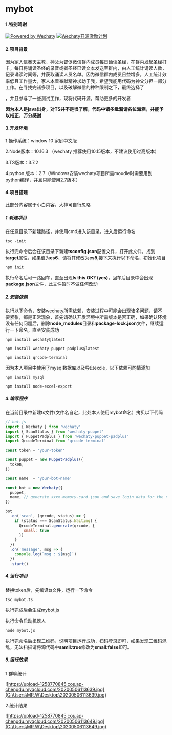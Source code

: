 # mybot

#### 1.特别鸣谢

[![Powered by Wechaty](https://img.shields.io/badge/Powered%20By-Wechaty-green.svg)](https://github.com/chatie/wechaty)
[![Wechaty开源激励计划](https://img.shields.io/badge/Wechaty-开源激励计划-green.svg)](https://github.com/juzibot/Welcome/wiki/Everything-about-Wechaty)

#### 2.项目背景

因为家人信奉天主教，神父为督促微信群内成员每日诵读圣经，在群内发起圣经打卡，每日将诵读圣经的录音或者圣经已读文本发送至群内，由人工统计诵读人数，记录诵读时间等，并获取诵读人员名单。因为微信群内成员日益增多，人工统计效率低且工作量大，家人本着奉献精神求助于我，希望我能用代码为神父分担一部分工作。在寻找完诸多项目，以及破解微信的种种限制之下，最终选择了

[WECHATY-PUPPET-PADPLUS]: https://github.com/wechaty/wechaty-puppet-padplus

，并且参与了一些测试工作，现将代码开源。帮助更多的开发者

**因为本人是java出身，对TS并不是很了解，代码中诸多纰漏请各位海涵，并能予以指正，万分感谢**

#### 3.开发环境

1.操作系统：window 10 家庭中文版

2.Node版本：10.16.3 （wechaty 推荐使用10.15版本，不建议使用过高版本）

3.TS版本：3.7.2 

4.python 版本：2.7（Windows安装wechaty项目所需moudle时需要用到python编译，并且只能使用2.7版本）

#### 4.项目搭建

此部分内容属于小白内容，大神可自行忽略

##### 1.新建项目

在任意目录下新建路径，并使用cmd进入该目录，进入后运行命名

```
tsc -init 
```

执行完命令后会在该目录下新建**tsconfig.json**配置文件，打开此文件，找到**target**属性，如果值为**es6**，请将其修改为**es5**,接下来执行以下命名，初始化项目

```
npm init
```

执行命名后可一路回车，直至出现**Is this OK? (yes)**，回车后目录中会出现**package.json**文件，此文件暂时不做任何改动

##### 2.安装依赖

执行以下命令，安装wechaty所需依赖，安装过程中可能会出现诸多问题，请不要紧张，都是正常现象，首先请确认开发环境中所需版本是否正确，如果确认环境没有任何问题后，删除**node_modules**目录和**package-lock.json**文件，继续运行一下命名，直至安装成功

```
npm install wechaty@latest

npm install wechaty-puppet-padplus@latest

npm install qrcode-terminal
```

因为本人项目中使用了mysql数据库以及导出excle，以下依赖可酌情添加

```
npm install mysql

npm install node-excel-export
```

##### 3.编写程序

在当前目录中新建ts文件(文件名自定，此处本人使用mybot命名）拷贝以下代码

```js
// bot.js
import { Wechaty } from 'wechaty'
import { ScanStatus } from 'wechaty-puppet'
import { PuppetPadplus } from 'wechaty-puppet-padplus'
import QrcodeTerminal from 'qrcode-terminal'

const token = 'your-token'

const puppet = new PuppetPadplus({
  token,
})

const name  = 'your-bot-name'

const bot = new Wechaty({
  puppet,
  name, // generate xxxx.memory-card.json and save login data for the next login
})

bot
  .on('scan', (qrcode, status) => {
    if (status === ScanStatus.Waiting) {
      QrcodeTerminal.generate(qrcode, {
        small: true
      })
    }
  })
  .on('message', msg => {
    console.log(`msg : ${msg}`)
  })
  .start()
```

##### 4.运行项目

替换token后，先编译ts文件，运行一下命令

```
tsc mybot.ts
```

执行完成后会生成mybot.js

执行命令启动机器人

```
node mybot.js
```

执行完命名后出现二维码，说明项目运行成功，扫码登录即可，如果发现二维码混乱，无法扫描请将源代码中**samll:true**修改为**small:false**即可。

##### 5.运行效果

1.群聊统计

![https://upload-1258770845.cos.ap-chengdu.myqcloud.com/20200506113639.jpg](C:\Users\MR.W\Desktop\20200506113639.jpg)

2.统计结果

![https://upload-1258770845.cos.ap-chengdu.myqcloud.com/20200506113649.jpg](C:\Users\MR.W\Desktop\20200506113649.jpg)

